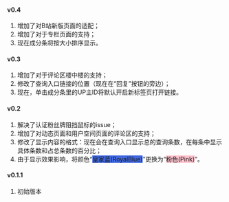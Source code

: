#### v0.4

1. 增加了对B站新版页面的适配；
2. 增加了对于专栏页面的支持；
3. 现在成分条将按大小排序显示。

#### v0.3

1. 增加了对于评论区楼中楼的支持；
2. 修改了查询入口链接的位置（现在在“回复”按钮的旁边）；
3. 现在，单击成分条里的UP主ID将默认开启新标签页打开链接。

#### v0.2

1. 解决了认证粉丝牌阻挡鼠标的issue；
2. 增加了对动态页面和用户空间页面的评论区的支持；
3. 修改了显示内容的格式：现在会在查询入口显示总的查询条数，在每条中显示具体条数和占总条数的百分比；
4. 由于显示效果影响，将颜色“<span style="background-color:RoyalBlue">皇家蓝(RoyalBlue)</span>”更换为“<span style="background-color:Pink">粉色(Pink)</span>”。

#### v0.1.1

1. 初始版本